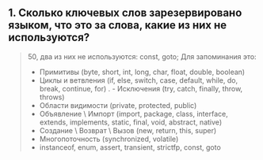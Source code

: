 ## 1. Сколько ключевых слов зарезервировано языком, что это за слова, какие из них не используются?
>50, два из них не используются: const, goto;
>Для запоминания это:
> - Примитивы (byte, short, int, long, char, float, double, boolean)
> - Циклы и ветвления (if, else, switch, case, default, while, do, break, continue, for)
. - Исключения (try, catch, finally, throw, throws)
> - Области видимости (private, protected, public)
> - Объявление \ Импорт (import, package, class, interface, extends, implements, static, final, void, abstract, native)
> - Создание \ Возврат \ Вызов (new, return, this, super)
> - Многопоточность (synchronized, volatile)
> - instanceof, enum, assert, transient, strictfp, const, goto
